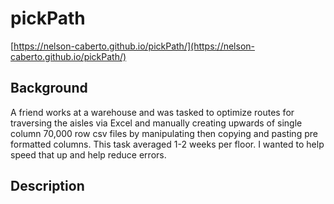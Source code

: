 # pickPath

[https://nelson-caberto.github.io/pickPath/](https://nelson-caberto.github.io/pickPath/)

## Background

A friend works at a warehouse and was tasked to optimize routes for traversing the aisles via Excel and manually creating upwards of single column 70,000 row csv files by manipulating then copying and pasting pre formatted columns. This task averaged 1-2 weeks per floor. I wanted to help speed that up and help reduce errors.

## Description

<TODO>
